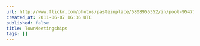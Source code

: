 ```yaml
---
url: http://www.flickr.com/photos/pasteinplace/5808955352/in/pool-95477519@N00
created_at: 2011-06-07 16:36 UTC
published: false
title: TownMeetingships
tags: []
---
```



